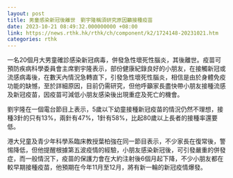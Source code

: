 ```yaml
---
layout: post
title: 男童感染新冠後離世　劉宇隆稱須研究原因籲接種疫苗
date: 2023-10-21 08:49:32.000000000 +08:00
link: https://news.rthk.hk/rthk/ch/component/k2/1724148-20231021.htm
categories: rthk
---
```


一名20個月大男童確診感染新冠病毒，併發急性壞死性腦炎，其後離世。疫苗可預防疾病科學委員會主席劉宇隆表示，部份健康紀錄良好的小朋友，在接觸新冠或流感病毒後，在數天內情況急轉直下，引發急性壞死性腦炎，相信是由於身體免疫功能的缺憾，至於詳細原因，目前仍需研究，但他呼籲家長盡快帶小朋友接種流感及新冠疫苗，因疫苗可減低小朋友感染後出現重症及死亡的機會。

劉宇隆在一個電台節目上表示，5歲以下幼童接種新冠疫苗的情況仍然不理想，接種3針的只有13%，兩針有47%，1針有58%，比起80歲以上長者的接種率還要低。

港大兒童及青少年科學系臨床教授葉柏強在同一節目表示，不少家長在復常後，警惕降低，但他提醒根據第五波疫情的經驗，小朋友感染新冠後，可引發嚴重的併發症，而一般情況下，疫苗的保護力會在大約注射後6個月起下降，不少小朋友都在較早期接種疫苗，他預期在今年11月至12月，將有新一輪的新冠疫情爆發。
